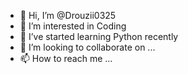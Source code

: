 - 👋 Hi, I’m @Drouzii0325
- 👀 I’m interested in Coding
- 🌱 I’ve started learning Python recently 
- 💞️ I’m looking to collaborate on ...
- 📫 How to reach me ...

<!---
Drouzii0325/Drouzii0325 is a ✨ special ✨ repository because its `README.md` (this file) appears on your GitHub profile.
You can click the Preview link to take a look at your changes.
--->
